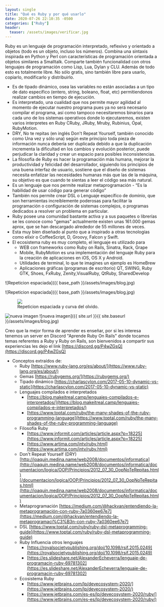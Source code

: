 ```yaml
---
layout: single
title: "Qué es Ruby y por qué usarlo"
date: 2020-07-26 22:10:35 -0500
categories: ["Ruby"]
header:
  teaser: /assets/images/verificar.jpg
---
```


Ruby es un lenguaje de programación interpretado, reflexivo y orientado a objetos (todo es un objeto, incluso los números). Combina una sintaxis inspirada en Python y Perl con características de programación orientada a objetos similares a Smalltalk. Comparte también funcionalidad con otros lenguajes de programación como Lisp, Lua, Dylan y CLU. Además de todo esto es totalmente libre. No sólo gratis, sino también libre para usarlo, copiarlo, modificarlo y distribuirlo.

- Es de tipado dinámico, osea las variables no están asociadas a un tipo de dato específico (entero, string, boleano, float, etc) permitiendonos realizar cambios en tiempo de ejecución.
- Es interpretado, una cualidad que nos permite mayor agilidad al momento de ejecutar nuestro programa pues ya no será necesario compilar el programa, así como tampoco necesitaremos binarios para cada uno de los sistemas operativos donde lo ejecutaremos, existen varios interpretes en Ruby CRuby, JRuby, Mruby, Rubinius, Opal, RubyMotion.
- DRY, No te repitas (en inglés Don't Repeat Yourself, también conocido como Una vez y sólo una) según este principio toda pieza de información nunca debería ser duplicada debido a que la duplicación incrementa la dificultad en los cambios y evolución posterior, puede perjudicar la claridad y crear un espacio para posibles inconsistencias.
- La filosofía de Ruby es hacer la programación más humana, mejorar la productividad y felicidad del desarrollador, siguiendo los principios de una buena interfaz de usuario, sostiene que el diseño de sistemas necesita enfatizar las necesidades humanas más que las de la máquina, su objetivo es que cuando te sientas a leer el código sea más natural.
- Es un lenguaje que nos permite realizar metaprogramación - “Es la habilidad de usar código para generar código”
- También nos permite crear DSL o Lenguaje específico de dominio, que son herramientas increíblemente poderosas para facilitar la programación o configuración de sistemas complejos, o programas dedicados a resolver un problema en particular.
- Ruby posee una comunidad bastante activa y a sus paquetes o librerías se les conoce como "gemas" actualmente existen unas 161.000 gemas aprox, que se han descargado alrededor de 55 millones de veces.
- Esta muy bien diseñado al punto que a inspirado a otras tecnologías como elixir o CoffeeScript, D, Groovy, Falcon y Swift.
- El ecosistema ruby es muy completo, el lenguaje es utilizado para
  - WEB con frameworks como Ruby on Rails, Sinatra, Rack, Grape
  - Mobile, RubyMotion es una implementación del lenguaje Ruby para la creación de aplicaciones en iOS, OS X y Android.
  - Utilidades de terminal, lo que te imagines un ejemplo es HomeBrew
  - Aplicaciones gráficas (programas de escritorio) QT, SWING, Ruby GTK, Shoes, FxRuby, Zenity,VisualRuby, QtRuby, SharedDevelop

![Repeticion espaciada]({{ base_path }}/assets/images/blog.jpg)

![Repeticion espaciada]({{ base_path }}/assets/images/blog.jpg)

<figure >
    <a href="{{ base_path }}/assets/images/blog.jpg"><img src="{{ base_path }}/assets/images/blog.jpg"></a>
    <figcaption>Repeticion espaciada y curva del olvido.</figcaption>
</figure>

<img src="{{ site.url }}{{ site.baseurl }}/assets/images/blog.jpg" alt="nueva imagen">
![nueva imagen]({{ site.url }}{{ site.baseurl }}/assets/images/blog.jpg)

Creo que la mejor forma de aprender es enseñar, por si les interesa tenemos un server en Discord "Aprende Ruby On Rails" donde tocamos temas referentes a Ruby y Ruby on Rails, son bienvenidos a compartir sus experiencias les dejo el link [https://discord.gg/P4wZGsQ](https://discord.gg/P4wZGsQ)

- Conceptos extraídos de:
  - Ruby [https://www.ruby-lang.org/es/about/](https://www.ruby-lang.org/es/about/)
  - Gemas [https://rubygems.org/](https://rubygems.org/)
  - Tipado dinámico [https://charlascylon.com/2017-05-10-dynamic-vs-static](https://charlascylon.com/2017-05-10-dynamic-vs-static)
  - Lenguajes compilados e interpretados
    - [https://blog.makeitreal.camp/lenguajes-compilados-e-interpretados/](https://blog.makeitreal.camp/lenguajes-compilados-e-interpretados/)
    - [https://www.toptal.com/ruby/the-many-shades-of-the-ruby-programming-language](https://www.toptal.com/ruby/the-many-shades-of-the-ruby-programming-language)
  - Filosofía Ruby
    - [https://www.informit.com/articles/article.aspx?p=18225](https://www.informit.com/articles/article.aspx?p=18225)
    - [https://www.artima.com/intv/ruby.html](https://www.artima.com/intv/ruby.html)
  - Don't Repeat Yourself (DRY) [http://joaquin.medina.name/web2008/documentos/informatica](http://joaquin.medina.name/web2008/documentos/informatica/documentacion/logica/OOP/Principios/2012_07_30_OopNoTeRepitas.html)[/documentacion/logica/OOP/Principios/2012_07_30_OopNoTeRepitas.html](http://joaquin.medina.name/web2008/documentos/informatica/documentacion/logica/OOP/Principios/2012_07_30_OopNoTeRepitas.html)
  - Metaprogramación [https://medium.com/@hackvan/entendiendo-la-metaprogramación-con-ruby-7a0360ee67e7](https://medium.com/@hackvan/entendiendo-la-metaprogramaci%C3%B3n-con-ruby-7a0360ee67e7)
  - DSL [https://www.toptal.com/ruby/ruby-dsl-metaprogramming-guide](https://www.toptal.com/ruby/ruby-dsl-metaprogramming-guide)
  - Ruby Influencia otros lenguajes
    - [https://royalsocietypublishing.org/doi/10.1098/rsif.2015.0249](https://royalsocietypublishing.org/doi/10.1098/rsif.2015.0249)
    - [https://es.slideshare.net/AlexanderEcheverra/lenguaje-de-programacin-ruby-69781302](https://es.slideshare.net/AlexanderEcheverra/lenguaje-de-programacin-ruby-69781302)
  - Ecosistema Ruby
    - [https://www.jetbrains.com/lp/devecosystem-2020/](https://www.jetbrains.com/lp/devecosystem-2020/)
    - [https://www.jetbrains.com/es-es/lp/devecosystem-2020/ruby/](https://www.jetbrains.com/es-es/lp/devecosystem-2020/ruby/)
